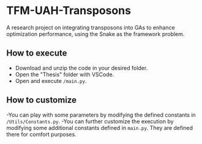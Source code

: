 # TFM-UAH-Transposons
A research project on integrating transposons into GAs to enhance optimization performance, using the Snake as the framework problem.

## How to execute
- Download and unzip the code in your desired folder.
- Open the "Thesis" folder with VSCode.
- Open and execute `/main.py`.

## How to customize
-You can play with some parameters by modifying the defined constants in `/Utils/Constants.py`.
-You can further customize the execution by modifying some additional constants defined in `main.py`. They are defined there for comfort purposes.
